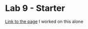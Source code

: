 # Lab 9 - Starter
[Link to the page](https://bsnow1400.github.io/fa22-cse110-lab9/)
I worked on this alone
